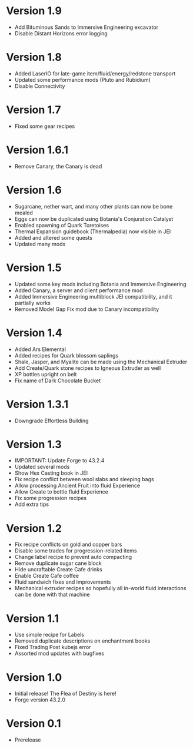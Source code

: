 # Version 1.9
- Add Bituminous Sands to Immersive Engineering excavator
- Disable Distant Horizons error logging

# Version 1.8
- Added LaserIO for late-game item/fluid/energy/redstone transport
- Updated some performance mods (Pluto and Rubidium) 
- Disable Connectivity

# Version 1.7
- Fixed some gear recipes

# Version 1.6.1
- Remove Canary, the Canary is dead

# Version 1.6
- Sugarcane, nether wart, and many other plants can now be bone mealed
- Eggs can now be duplicated using Botania's Conjuration Catalyst
- Enabled spawning of Quark Toretoises
- Thermal Expansion guidebook (Thermalpedia) now visible in JEI
- Added and altered some quests
- Updated many mods

# Version 1.5
- Updated some key mods including Botania and Immersive Engineering
- Added Canary, a server and client performance mod
- Added Immersive Engineering multiblock JEI compatibility, and it partially works
- Removed Model Gap Fix mod due to Canary incompatibility

# Version 1.4
- Added Ars Elemental
- Added recipes for Quark blossom saplings
- Shale, Jasper, and Myalite can be made using the Mechanical Extruder
- Add Create/Quark stone recipes to Igneous Extruder as well
- XP bottles upright on belt
- Fix name of Dark Chocolate Bucket

# Version 1.3.1
- Downgrade Effortless Building

# Version 1.3
- IMPORTANT: Update Forge to 43.2.4
- Updated several mods
- Show Hex Casting book in JEI
- Fix recipe conflict between wool slabs and sleeping bags
- Allow processing Ancient Fruit into fluid Experience
- Allow Create to bottle fluid Experience
- Fix some progression recipes
- Add extra tips

# Version 1.2
- Fix recipe conflicts on gold and copper bars
- Disable some trades for progression-related items
- Change label recipe to prevent auto compacting
- Remove duplicate sugar cane block
- Hide uncraftable Create Cafe drinks
- Enable Create Cafe coffee
- Fluid sandwich fixes and improvements
- Mechanical extruder recipes so hopefully all in-world fluid interactions can be done with that machine

# Version 1.1
- Use simple recipe for Labels
- Removed duplicate descriptions on enchantment books
- Fixed Trading Post kubejs error
- Assorted mod updates with bugfixes

# Version 1.0
- Initial release! The Flea of Destiny is here!
- Forge version 43.2.0

# Version 0.1
- Prerelease
